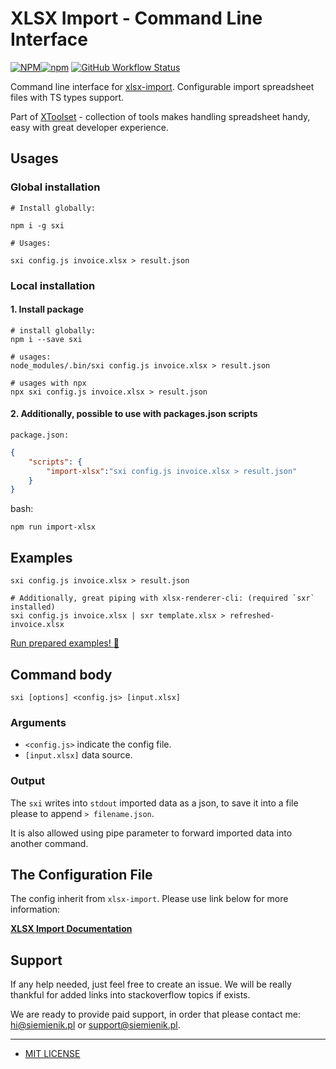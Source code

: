 # XLSX Import - Command Line Interface

[![NPM](https://img.shields.io/npm/l/sxi)![npm](https://img.shields.io/npm/v/sxi)](https://www.npmjs.com/package/sxi) [![GitHub Workflow Status](https://img.shields.io/github/workflow/status/siemienik/xtoolset/xlsx-import-cli)](https://github.com/Siemienik/xtoolset/actions)

Command line interface for [xlsx-import](../xlsx-import). Configurable import spreadsheet files with TS types support.

Part of [XToolset](https://github.com/siemienik/XToolset) - collection of tools makes handling spreadsheet handy, easy with great developer experience.

## Usages

### Global installation

```shell script
# Install globally:

npm i -g sxi

# Usages:

sxi config.js invoice.xlsx > result.json
```

### Local installation

#### 1. Install package

```shell script
# install globally:
npm i --save sxi

# usages:
node_modules/.bin/sxi config.js invoice.xlsx > result.json

# usages with npx
npx sxi config.js invoice.xlsx > result.json
```

#### 2. Additionally, possible to use with packages.json scripts

`package.json:`

```json
{
    "scripts": {
        "import-xlsx":"sxi config.js invoice.xlsx > result.json"
    }
}
```

bash:

```shell script
npm run import-xlsx
```

## Examples

```shell script
sxi config.js invoice.xlsx > result.json

# Additionally, great piping with xlsx-renderer-cli: (required `sxr` installed)
sxi config.js invoice.xlsx | sxr template.xlsx > refreshed-invoice.xlsx

```

[Run prepared examples! :rocket:](../../samples/xlsx-import-cli)

## Command body

`sxi [options] <config.js> [input.xlsx]`

### Arguments

* `<config.js>` indicate  the config file.
* `[input.xlsx]` data source.

<!---
### Options

* `-o --output <output-file.json>` write output json into file.
--->

### Output

The `sxi` writes into `stdout` imported data as a json, to save it into a file please to append `> filename.json`.

<!---
Library allowing also save output into file by using option `-o --output <output-file.json>`
--->

It is also allowed using pipe parameter to forward imported data into another command.

## The Configuration File

The config inherit from `xlsx-import`. Please use link below for more information:

[**XLSX Import Documentation**](https://github.com/Siemienik/XToolset/tree/master/packages/xlsx-import#xlsx-import)

## Support

If any help needed, just feel free to create an issue. We will be really thankful for added links into stackoverflow topics if exists.

We are ready to provide paid support, in order that please contact me: [hi@siemienik.pl](mailto://hi@siemienik.pl) or [support@siemienik.pl](mailto://support@siemienik.pl).

---

* [MIT LICENSE](LICENSE)
